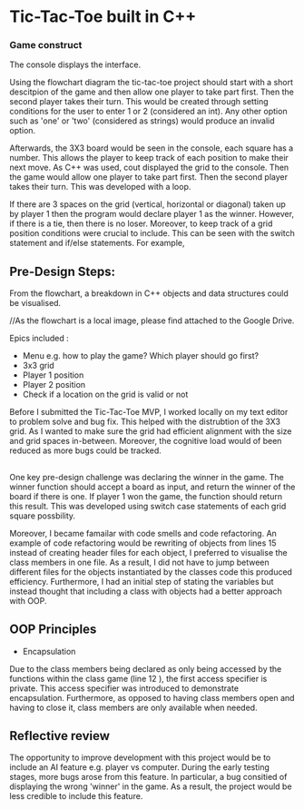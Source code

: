# Tic-Tac-Toe built in C++

### Game construct

The console displays the interface.

Using the flowchart diagram the tic-tac-toe project should start with a short descitpion of the game and then allow one player to take part first. Then the second player takes their turn. This would be created through setting conditions for the user to enter 1 or 2 (considered an int). Any other option such as 'one' or 'two' (considered as strings) would produce an invalid option. 

Afterwards, the 3X3 board would be seen in the console, each square has a number. This allows the player to keep track of each position to make their next move. 
 As C++ was used, cout displayed the grid to the console. Then the game would allow one player to take part first. Then the second player takes their turn. This was developed with a loop. 
 
  
If there are 3 spaces on the grid (vertical, horizontal or diagonal) taken up by player 1 then the program would declare player 1 as the winner. However, if there is a tie, then there is no loser. Moreover, to keep track of a grid position conditions were crucial to include. This can be seen with the switch statement and if/else statements. For example, 



## Pre-Design Steps:
From the flowchart, a breakdown in C++ objects and data structures could be visualised. 

//As the flowchart is a local image, please find attached to the Google Drive.

Epics included :

- Menu e.g. how to play the game? Which player should go first?
- 3x3 grid
- Player 1 position
- Player 2 position
- Check if a location on the grid is valid or not


Before I submitted the Tic-Tac-Toe MVP, I worked locally on my text editor to problem solve and bug fix. This helped with the distrubtion of the 3X3 grid. As I wanted to make sure the grid had efficient alignment with the size and grid spaces in-between. Moreover, the cognitive load would of been reduced as more bugs could be tracked. 

##

One key pre-design challenge was declaring the winner in the game. The winner function should accept a board as input, and return the winner of the board if there is one. If player 1 won the game, the function should return this result. This was developed using switch case statements of each grid square possbility.  


Moreover, I became famailar with code smells and code refactoring. An example of code refactoring would be rewriting of objects from lines 15 instead of creating header files for each object, I preferred to visualise the class members in one file. As a result, I did not have to jump between different files for the objects instantiated by the classes code this produced efficiency. Furthermore, I had an initial step of stating the variables but instead thought that including a class with objects had a better approach with OOP. 

## OOP Principles 

- Encapsulation 

Due to the class members being declared as only being accessed by the functions within the class game (line 12 ), the first access specifier is private. This access specifier was introduced to demonstrate encapsulation. Furthermore, as opposed to having class members open and having to close it, class members are only available when needed.


## Reflective review

 The opportunity to improve development with this project would be to include an AI feature e.g. player vs computer. During the early testing stages, more bugs arose from this feature. In particular, a bug consitied of displaying the wrong 'winner' in the game. As a result, the project would be less credible to include this feature. 

